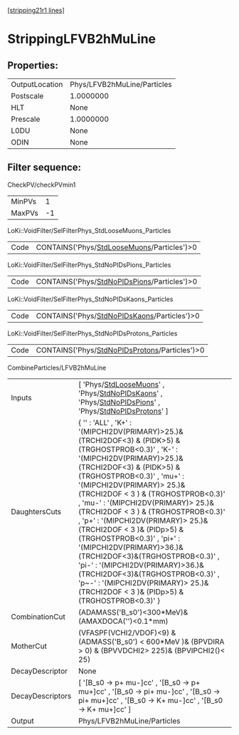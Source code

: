 [[stripping21r1 lines]](./stripping21r1-index)

# StrippingLFVB2hMuLine

## Properties:

|                |                             |
|----------------|-----------------------------|
| OutputLocation | Phys/LFVB2hMuLine/Particles |
| Postscale      | 1.0000000                   |
| HLT            | None                        |
| Prescale       | 1.0000000                   |
| L0DU           | None                        |
| ODIN           | None                        |

## Filter sequence:

CheckPV/checkPVmin1

|        |     |
|--------|-----|
| MinPVs | 1   |
| MaxPVs | -1  |

LoKi::VoidFilter/SelFilterPhys_StdLooseMuons_Particles

|      |                                                                                              |
|------|----------------------------------------------------------------------------------------------|
| Code | CONTAINS('Phys/[StdLooseMuons](./stripping21r1-commonparticles-stdloosemuons)/Particles')\>0 |

LoKi::VoidFilter/SelFilterPhys_StdNoPIDsPions_Particles

|      |                                                                                                |
|------|------------------------------------------------------------------------------------------------|
| Code | CONTAINS('Phys/[StdNoPIDsPions](./stripping21r1-commonparticles-stdnopidspions)/Particles')\>0 |

LoKi::VoidFilter/SelFilterPhys_StdNoPIDsKaons_Particles

|      |                                                                                                |
|------|------------------------------------------------------------------------------------------------|
| Code | CONTAINS('Phys/[StdNoPIDsKaons](./stripping21r1-commonparticles-stdnopidskaons)/Particles')\>0 |

LoKi::VoidFilter/SelFilterPhys_StdNoPIDsProtons_Particles

|      |                                                                                                    |
|------|----------------------------------------------------------------------------------------------------|
| Code | CONTAINS('Phys/[StdNoPIDsProtons](./stripping21r1-commonparticles-stdnopidsprotons)/Particles')\>0 |

CombineParticles/LFVB2hMuLine

|                  |                                                                                                                                                                                                                                                                                                                                                                                                                                                                                                                                                                                                                                                                                       |
|------------------|---------------------------------------------------------------------------------------------------------------------------------------------------------------------------------------------------------------------------------------------------------------------------------------------------------------------------------------------------------------------------------------------------------------------------------------------------------------------------------------------------------------------------------------------------------------------------------------------------------------------------------------------------------------------------------------|
| Inputs           | [ 'Phys/[StdLooseMuons](./stripping21r1-commonparticles-stdloosemuons)' , 'Phys/[StdNoPIDsKaons](./stripping21r1-commonparticles-stdnopidskaons)' , 'Phys/[StdNoPIDsPions](./stripping21r1-commonparticles-stdnopidspions)' , 'Phys/[StdNoPIDsProtons](./stripping21r1-commonparticles-stdnopidsprotons)' ]                                                                                                                                                                                                                                                                                                                                                                         |
| DaughtersCuts    | { '' : 'ALL' , 'K+' : '(MIPCHI2DV(PRIMARY)\>25.)&(TRCHI2DOF\<3) & (PIDK\>5) & (TRGHOSTPROB\<0.3)' , 'K-' : '(MIPCHI2DV(PRIMARY)\>25.)&(TRCHI2DOF\<3) & (PIDK\>5) & (TRGHOSTPROB\<0.3)' , 'mu+' : '(MIPCHI2DV(PRIMARY)\> 25.)&(TRCHI2DOF \< 3 ) & (TRGHOSTPROB\<0.3)' , 'mu-' : '(MIPCHI2DV(PRIMARY)\> 25.)&(TRCHI2DOF \< 3 ) & (TRGHOSTPROB\<0.3)' , 'p+' : '(MIPCHI2DV(PRIMARY)\> 25.)&(TRCHI2DOF \< 3 )& (PIDp\>5) & (TRGHOSTPROB\<0.3)' , 'pi+' : '(MIPCHI2DV(PRIMARY)\>36.)&(TRCHI2DOF\<3)&(TRGHOSTPROB\<0.3)' , 'pi-' : '(MIPCHI2DV(PRIMARY)\>36.)&(TRCHI2DOF\<3)&(TRGHOSTPROB\<0.3)' , 'p~-' : '(MIPCHI2DV(PRIMARY)\> 25.)&(TRCHI2DOF \< 3 )& (PIDp\>5) & (TRGHOSTPROB\<0.3)' } |
| CombinationCut   | (ADAMASS('B_s0')\<300\*MeV)& (AMAXDOCA('')\<0.1\*mm)                                                                                                                                                                                                                                                                                                                                                                                                                                                                                                                                                                                                                                  |
| MotherCut        | (VFASPF(VCHI2/VDOF)\<9) & (ADMASS('B_s0') \< 600\*MeV )& (BPVDIRA \> 0) & (BPVVDCHI2\> 225)& (BPVIPCHI2()\< 25)                                                                                                                                                                                                                                                                                                                                                                                                                                                                                                                                                                       |
| DecayDescriptor  | None                                                                                                                                                                                                                                                                                                                                                                                                                                                                                                                                                                                                                                                                                  |
| DecayDescriptors | [ '[B_s0 -\> p+ mu-]cc' , '[B_s0 -\> p+ mu+]cc' , '[B_s0 -\> pi+ mu-]cc' , '[B_s0 -\> pi+ mu+]cc' , '[B_s0 -\> K+ mu-]cc' , '[B_s0 -\> K+ mu+]cc' ]                                                                                                                                                                                                                                                                                                                                                                                                                                                                                                                     |
| Output           | Phys/LFVB2hMuLine/Particles                                                                                                                                                                                                                                                                                                                                                                                                                                                                                                                                                                                                                                                           |
